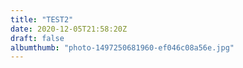 ```yaml
---
title: "TEST2"
date: 2020-12-05T21:58:20Z
draft: false
albumthumb: "photo-1497250681960-ef046c08a56e.jpg"
---
```


